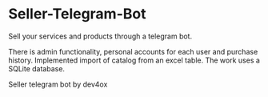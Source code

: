# Seller-Telegram-Bot
Sell ​​your services and products through a telegram bot.

There is admin functionality, personal accounts for each user and purchase history.
Implemented import of catalog from an excel table. The work uses a SQLite database.

Seller telegram bot by dev4ox
